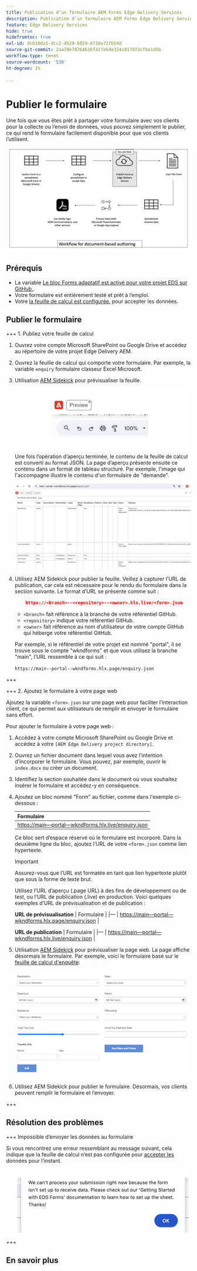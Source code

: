 ```yaml
---
title: Publication d’un formulaire AEM Forms Edge Delivery Services
description: Publication d’un formulaire AEM Forms Edge Delivery Services
feature: Edge Delivery Services
hide: true
hidefromtoc: true
exl-id: dcb16da1-dcc2-4529-8859-0716e727b54d
source-git-commit: 2aa70e78764616f41fe64e324c017873cfba1d5b
workflow-type: tm+mt
source-wordcount: '530'
ht-degree: 1%

---
```


# Publier le formulaire

Une fois que vous êtes prêt à partager votre formulaire avec vos clients pour la collecte ou l’envoi de données, vous pouvez simplement le publier, ce qui rend le formulaire facilement disponible pour que vos clients l’utilisent.

![Écosystème de création basé sur les documents](/help/edge/assets/document-based-authoring-workflow-publish-form.png)

## Prérequis

* La variable [Le bloc Forms adaptatif est activé pour votre projet EDS sur GitHub.](/help/edge/docs/forms/create-forms.md).
* Votre formulaire est entièrement testé et prêt à l’emploi.
* Votre [la feuille de calcul est configurée.](/help/edge/docs/forms/submit-forms.md) pour accepter les données.

## Publier le formulaire

+++ 1. Publiez votre feuille de calcul

1. Ouvrez votre compte Microsoft SharePoint ou Google Drive et accédez au répertoire de votre projet Edge Delivery AEM.

1. Ouvrez la feuille de calcul qui comporte votre formulaire. Par exemple, la variable `enquiry` formulaire classeur Excel Microsoft.

1. Utilisation [AEM Sidekick](https://www.aem.live/developer/tutorial#preview-and-publish-your-content) pour prévisualiser la feuille.

   ![Utilisez AEM Sidekick pour prévisualiser la feuille](/help/edge/assets/preview-form.png)

   Une fois l’opération d’aperçu terminée, le contenu de la feuille de calcul est converti au format JSON. La page d’aperçu présente ensuite ce contenu dans un format de tableau structuré. Par exemple, l&#39;image qui l&#39;accompagne illustre le contenu d&#39;un formulaire de &quot;demande&quot;.

   ![Forms Preview JSON Format](/help/edge/assets/forms-preview-json-format.png)

1. Utilisez AEM Sidekick pour publier la feuille. Veillez à capturer l’URL de publication, car cela est nécessaire pour le rendu du formulaire dans la section suivante. Le format d’URL se présente comme suit :


   ```JSON
       https://<branch>--<repository>--<owner>.hlx.live/<form>.json
   ```

   * `<branch>` fait référence à la branche de votre référentiel GitHub.
   * `<repository>` indique votre référentiel GitHub.
   * `<owner>` fait référence au nom d’utilisateur de votre compte GitHub qui héberge votre référentiel GitHub.

   Par exemple, si le référentiel de votre projet est nommé &quot;portal&quot;, il se trouve sous le compte &quot;wkndforms&quot; et que vous utilisez la branche &quot;main&quot;, l’URL ressemble à ce qui suit :

   `https://main--portal--wkndforms.hlx.page/enquiry.json`

+++

+++ 2. Ajoutez le formulaire à votre page web

Ajoutez la variable `<form>.json` sur une page web pour faciliter l’interaction client, ce qui permet aux utilisateurs de remplir et envoyer le formulaire sans effort.


Pour ajouter le formulaire à votre page web :

1. Accédez à votre compte Microsoft SharePoint ou Google Drive et accédez à votre `[AEM Edge Delivery project directory]`.

1. Ouvrez un fichier document dans lequel vous avez l’intention d’incorporer le formulaire. Vous pouvez, par exemple, ouvrir le `index.docx` ou créer un document.

1. Identifiez la section souhaitée dans le document où vous souhaitez insérer le formulaire et accédez-y en conséquence.

1. Ajoutez un bloc nommé &quot;Form&quot; au fichier, comme dans l&#39;exemple ci-dessous :

   | Formulaire |
   |---|
   | [https://main—portal—wkndforms.hlx.live/enquiry.json](https://main--portal--wkndforms.hlx.live/enquiry.json) |

   Ce bloc sert d’espace réservé où le formulaire est incorporé. Dans la deuxième ligne du bloc, ajoutez l’URL de votre `<form>.json` comme lien hypertexte.

   >[!IMPORTANT]
   >
   >
   > Assurez-vous que l’URL est formatée en tant que lien hypertexte plutôt que sous la forme de texte brut.

   Utilisez l’URL d’aperçu (.page URL) à des fins de développement ou de test, ou l’URL de publication (.live) en production. Voici quelques exemples d’URL de prévisualisation et de publication :

   **URL de prévisualisation**
| Formulaire | |— | [https://main—portal—wkndforms.hlx.page/enquiry.json](https://main--portal--wkndforms.hlx.page/enquiry.json)  |


   **URL de publication**
| Formulaire | |— | [https://main—portal—wkndforms.hlx.live/enquiry.json](https://main--portal--wkndforms.hlx.live/enquiry.json)  |

1. Utilisation [AEM Sidekick](https://www.aem.live/developer/tutorial#preview-and-publish-your-content) pour prévisualiser la page web. La page affiche désormais le formulaire. Par exemple, voici le formulaire basé sur le [feuille de calcul d&#39;enquête](https://docs.google.com/spreadsheets/d/196lukD028RDK_evBelkOonPxC7w0l_IiJ-Yx3DvMfNk/edit#gid=0):


   [![Exemple de formulaire EDS](/help/edge/assets/eds-form.png)](https://main--portal--wkndforms.hlx.live/)

1. Utilisez AEM Sidekick pour publier le formulaire. Désormais, vos clients peuvent remplir le formulaire et l’envoyer.

+++

## Résolution des problèmes

+++ Impossible d’envoyer les données au formulaire

Si vous rencontrez une erreur ressemblant au message suivant, cela indique que la feuille de calcul n’est pas configurée pour [accepter les](/help/edge/docs/forms/submit-forms.md) données pour l’instant.

![erreur lors de l’envoi du formulaire](/help/edge/assets/form-error.png)

+++




## En savoir plus
